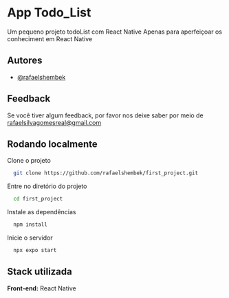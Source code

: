 
# App Todo_List

Um pequeno projeto todoList com React Native Apenas para aperfeiçoar os conheciment em React Native


## Autores

- [@rafaelshembek](https://github.com/rafaelshembek)


## Feedback

Se você tiver algum feedback, por favor nos deixe saber por meio de rafaelsilvagomesreal@gmail.com


## Rodando localmente

Clone o projeto

```bash
  git clone https://github.com/rafaelshembek/first_project.git
```

Entre no diretório do projeto

```bash
  cd first_project
```

Instale as dependências

```bash
  npm install
```

Inicie o servidor

```bash
  npx expo start
```


## Stack utilizada

**Front-end:** React Native

